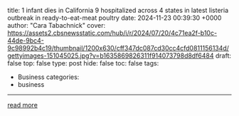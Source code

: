 title: 1 infant dies in California 9 hospitalized across 4 states in latest listeria outbreak in ready-to-eat-meat poultry
date: 2024-11-23 00:39:30 +0000
author: "Cara Tabachnick"
cover: https://assets2.cbsnewsstatic.com/hub/i/r/2024/07/20/4c71ea2f-b10c-44de-9bc4-9c98992b4c19/thumbnail/1200x630/cff347dc087cd30cc4cfd0811156134d/gettyimages-151045025.jpg?v=b1635869826311f914073798d8df6484
draft: false
top: false
type: post
hide: false
toc: false
tags:
  - Business
categories:
  - business
---



[read more](https://www.cbsnews.com/news/listeria-outbreak-1-infant-dead-9-hospitalized-yu-shang-food/)
